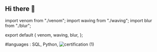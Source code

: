 ## Hi there 👋

<!--
**Lousd1/Lousd1** is a ✨ _special_ ✨ repository because its `README.md` (this file) appears on your GitHub profile.

Here are some ideas to get you started:

- 🔭 I’m currently working on ...
- 🌱 I’m currently learning ...
- 👯 I’m looking to collaborate on ...
- 🤔 I’m looking for help with ...
- 💬 Ask me about ...
- 📫 How to reach me: ...
- 😄 Pronouns: ...
- ⚡ Fun fact: ...
-->
import venom from "./venom";
import waving from "./waving";
import blur from "./blur";

export default {
  venom,
  waving,
  blur,
};

#languages : SQL, Python, 
![certification (1)](https://github.com/user-attachments/assets/1fbaefc7-af70-4895-9c15-c4763d513dfc)
